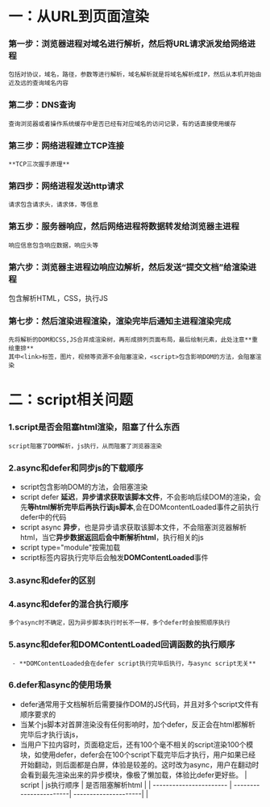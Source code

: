 # 一：从URL到页面渲染
  ### 第一步：浏览器进程对域名进行解析，然后将URL请求派发给网络进程
    包括对协议，域名，路径，参数等进行解析，域名解析就是将域名解析成IP，然后从本机开始由近及远的查询域名内容
  ### 第二步：DNS查询
    查询浏览器或者操作系统缓存中是否已经有对应域名的访问记录，有的话直接使用缓存
  ### 第三步：网络进程建立TCP连接
    **TCP三次握手原理**
  ### 第四步：网络进程发送http请求
    请求包含请求头，请求体，等信息
  ### 第五步：服务器响应，然后网络进程将数据转发给浏览器主进程
    响应信息包含响应数据，响应头等
  ### 第六步：浏览器主进程边响应边解析，然后发送“提交文档”给渲染进程
  包含解析HTML，CSS，执行JS
  ### 第七步：然后渲染进程渲染，渲染完毕后通知主进程渲染完成
    先将解析的DOM和CSS,JS合并成渲染树，再形成排列页面布局，最后绘制元素，此处注意**重绘重排**
    其中<link>标签，图片，视频等资源不会阻塞渲染，<script>包含影响DOM的方法，会阻塞渲染
    
# 二：script相关问题
  ### 1.script是否会阻塞html渲染，阻塞了什么东西
    script阻塞了DOM解析，js执行，从而阻塞了浏览器渲染
  ### 2.async和defer和同步js的下载顺序
  - script包含影响DOM的方法，会阻塞渲染
  - script defer **延迟**，**异步请求获取该脚本文件**，不会影响后续DOM的渲染，会先**等html解析完毕后再执行该js脚本**,会在DOMcontentLoaded事件之前执行defer中的代码
  - script async **异步**，也是异步请求获取该脚本文件，不会阻塞浏览器解析html，当它**异步数据返回后会中断解析html**，执行相关的js
  - script type="module"按需加载
  - script标签内容执行完毕后会触发**DOMContentLoaded**事件
  ### 3.async和defer的区别
  ### 4.async和defer的混合执行顺序
    多个async时不确定，因为异步脚本执行时长不一样，多个defer时会按照顺序执行
  ### 5.async和defer和DOMContentLoaded回调函数的执行顺序
     - **DOMContentLoaded会在defer script执行完毕后执行，与async script无关**
  ### 6.defer和async的使用场景
  - defer通常用于文档解析后需要操作DOM的JS代码，并且对多个script文件有顺序要求的
   - 当某个js脚本对首屏渲染没有任何影响时，加个defer，反正会在html都解析完毕后才执行该js，
   - 当用户下拉内容时，页面稳定后，还有100个毫不相关的script渲染100个模块，如使用defer，defer会在100个script下载完毕后才执行，用户如果已经开始翻动，则后面都是白屏，体验是较差的。这时改为async，用户在翻动时会看到最先渲染出来的异步模块，像极了懒加载，体验比defer更好些。
    |         script          |       js执行顺序       |  是否阻塞解析html    |
    | ----------------------- | -----------------------| ---------------------|
    |          <script>       |    按html顺序执行      |         阻塞         |
    |      <script async>     |    按请求返回顺序      |        可能阻塞      |
    |      <script defer>     |    按html顺序执行      |        不阻塞        |

# 三：渲染进程的详细渲染流程
  ### （1）使用**html解析器**将html页面转换成DOM树，ParseHTML。
  - html是如何转换为DOM的
    服务响应数据bytes -->  分词器tokens --> 生成Node --> DOM
  - DOM解析时CSS对它的影响：
    - **link标签**引入的CSS会**异步下载css资源**，**不阻塞dom树构建**
    - **body中只有当DOM树和CSS树都构建完毕才会开始准备页面渲染**
  - DOM解析时JS脚本对它的影响是什么
     HTML 解析器暂停工作，JavaScript 引擎介入，并执行 script 标签中的这段脚本，脚本执行完成之后，HTML 解析器恢复解析过程。
     async 和 defer 虽然都是异步的，不过还有一些差异，使用 async 标志的脚本文件一旦加载完成，会立即执行；而使用了 defer 标记的脚本文件，需要在 DOMContentLoaded 事件之前执行。
  - CSS是否会影响JS的解析？
    JavaScript 引擎在解析 JavaScript 之前，是不知道 JavaScript 是否操纵了 CSSOM 的，所以**渲染引擎在遇到 JavaScript 脚本时**，不管该脚本是否操纵了 CSSOM，**都会执行 CSS 文件下载，解析操作，再执行 JavaScript 脚本**。比如script的代码app.style.color = 'red'
  - DOM解析器处理跨站点资源
  ### （2）将css解析成CSS树，ParserCSS
  - 如果css样式没有通过link标签引入，样式还是会通过html解析器解析。
  - **link会阻塞浏览器的渲染**，因为本质上link解析也是浏览器解析的一部分，但**不会阻塞DOM解析**。
  - CSS文件的引入如果放在底部会阻塞DOM渲染。
  ### （3）计算DOM树每个节点的具体样式,Attachment
  ### （4）DOM树+ CSS树 --> 生成Render树 
  ### （5）根据Render树生成图层树 update LayerTree
  ### （6）布局Layou和绘制Paint
  ### 图层树：什么样的场景可以生成图层树呢？打开调试工具的layers工具就可以看到图层树，什么时候会创建多个layer呢
  添加3D transform的元素，position:fixed的元素，video标签，canvas,iframe, css3动画opacity动画转换，animation或者transition

# 四：重绘重排
  - layout为重排，重排就是**回流**。
    - 更新元素的**几何属性**，**计算所有元素在窗口的位置,**。当窗口resize,添加，删除元素，修改width,height,padding,font-size等时会触发
  - repaint为重绘。
    - 更新元素的**绘制属性**重新**计算所有元素在窗口具体呈现的内容**，比如改变背景颜色。
    重绘重排是以图层为单位进行的,
    重排一定触发重绘，但重绘不一定会触发重排。

# 五：performance API
  ### :,
|   时间节点  |              描述              |                               含义                            |
| ----------- | -------------------------------| --------------------------------------------------------------|
|      TTFB   |       time to first byte       |               从请求到数据返回第一个字节所消耗的时间          |
|      TTI    |      time to interactive       |                DOM树构建完毕，代表可以绑定事件                |
|      DCL    |         domContentLoaded       |   当**html文档被完全加载和解析完成**后触发domContentLoaded    |
|       L     |               onLoad           |                  **全部依赖资源加载完毕**后触发               |
|      FP     |            first paint         |                 首次绘制，第一个像素点绘制到屏幕的时间        |
|      FCP    |    first contentful Paint      |                       首次绘制任何内容的时间                  |
|      FMP    |    first meaningful paint      |             首次有意义的绘制，它是衡量页面可用性的标准        |
|      LCP    |   largest contentfule paint    |               viewport中最大的页面元素加载的时间              |
|      FID    |         first input delay      |               用户首次和页面交互到页面响应的时间              |

# 六：DocumentFragment 和 requestAnimationFrame